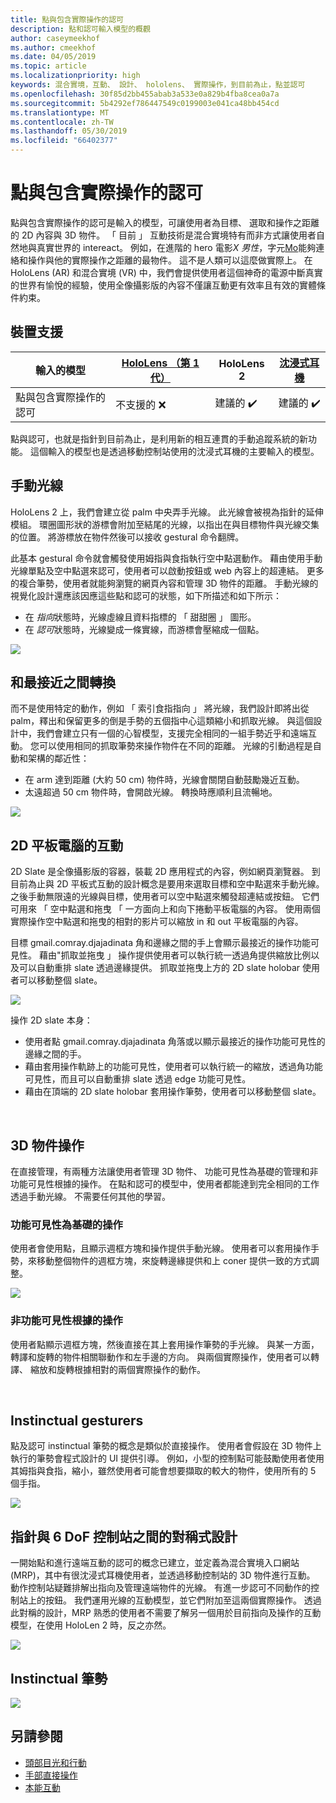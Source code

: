 ```yaml
---
title: 點與包含實際操作的認可
description: 點和認可輸入模型的概觀
author: caseymeekhof
ms.author: cmeekhof
ms.date: 04/05/2019
ms.topic: article
ms.localizationpriority: high
keywords: 混合實境，互動、 設計、 hololens、 實際操作，到目前為止，點並認可
ms.openlocfilehash: 30f85d2bb455abab3a533e0a829b4fba8cea0a7a
ms.sourcegitcommit: 5b4292ef786447549c0199003e041ca48bb454cd
ms.translationtype: MT
ms.contentlocale: zh-TW
ms.lasthandoff: 05/30/2019
ms.locfileid: "66402377"
---
```

# <a name="point-and-commit-with-hands"></a>點與包含實際操作的認可
點與包含實際操作的認可是輸入的模型，可讓使用者為目標、 選取和操作之距離的 2D 內容與 3D 物件。 「 目前 」 互動技術是混合實境特有而非方式讓使用者自然地與真實世界的 intereact。 例如，在進階的 hero 電影*X 男性*，字元[Mo](https://en.wikipedia.org/wiki/Magneto_(comics))能夠連絡和操作與他的實際操作之距離的最物件。 這不是人類可以這麼做實際上。 在 HoloLens (AR) 和混合實境 (VR) 中，我們會提供使用者這個神奇的電源中斷真實的世界有愉悅的經驗，使用全像攝影版的內容不僅讓互動更有效率且有效的實體條件約束。

## <a name="device-support"></a>裝置支援

輸入的模型 | [HoloLens （第 1 代）](https://docs.microsoft.com/en-us/windows/mixed-reality/hololens-hardware-details) | HoloLens 2 | [沈浸式耳機](https://docs.microsoft.com/en-us/windows/mixed-reality/immersive-headset-hardware-details) |
| ---------| -----| ----- | ---------|
點與包含實際操作的認可 | 不支援的 ❌ | 建議的 ✔️ | 建議的 ✔️

點與認可，也就是指針到目前為止，是利用新的相互連貫的手動追蹤系統的新功能。 這個輸入的模型也是透過移動控制站使用的沈浸式耳機的主要輸入的模型。

## <a name="hand-rays"></a>手動光線

HoloLens 2 上，我們會建立從 palm 中央弄手光線。 此光線會被視為指針的延伸模組。 環圈圖形狀的游標會附加至結尾的光線，以指出在與目標物件與光線交集的位置。 將游標放在物件然後可以接收 gestural 命令翻牌。

此基本 gestural 命令就會觸發使用姆指與食指執行空中點選動作。 藉由使用手動光線單點及空中點選來認可，使用者可以啟動按鈕或 web 內容上的超連結。 更多的複合筆勢，使用者就能夠瀏覽的網頁內容和管理 3D 物件的距離。 手動光線的視覺化設計還應該因應這些點和認可的狀態，如下所描述和如下所示： 

* 在 *指向*狀態時，光線虛線且資料指標的 「 甜甜圈 」 圖形。
* 在 *認可*狀態時，光線變成一條實線，而游標會壓縮成一個點。

![](images/Hand-Rays-720px.jpg)

## <a name="transition-between-near-and-far"></a>和最接近之間轉換

而不是使用特定的動作，例如 「 索引食指指向 」 將光線，我們設計即將出從 palm，釋出和保留更多的倒是手勢的五個指中心這類縮小和抓取光線。 與這個設計中，我們會建立只有一個的心智模型，支援完全相同的一組手勢近乎和遠端互動。 您可以使用相同的抓取筆勢來操作物件在不同的距離。 光線的引動過程是自動和架構的鄰近性：

*  在 arm 達到距離 (大約 50 cm) 物件時，光線會關閉自動鼓勵幾近互動。
*  太遠超過 50 cm 物件時，會開啟光線。 轉換時應順利且流暢地。

![](images/Transition-Between-Near-And-Far-720px.jpg)

## <a name="2d-slate-interaction"></a>2D 平板電腦的互動

2D Slate 是全像攝影版的容器，裝載 2D 應用程式的內容，例如網頁瀏覽器。 到目前為止與 2D 平板式互動的設計概念是要用來選取目標和空中點選來手動光線。 之後手動無限遠的光線與目標，使用者可以空中點選來觸發超連結或按鈕。 它們可用來 「 空中點選和拖曳 「 一方面向上和向下捲動平板電腦的內容。 使用兩個實際操作空中點選和拖曳的相對的影片可以縮放 in 和 out 平板電腦的內容。

目標 gmail.comray.djajadinata 角和邊緣之間的手上會顯示最接近的操作功能可見性。 藉由"抓取並拖曳 」 操作提供使用者可以執行統一透過角提供縮放比例以及可以自動重排 slate 透過邊緣提供。 抓取並拖曳上方的 2D slate holobar 使用者可以移動整個 slate。

![](images/2D-Slate-Interaction-Far-720px.jpg)

操作 2D slate 本身：<br>

* 使用者點 gmail.comray.djajadinata 角落或以顯示最接近的操作功能可見性的邊緣之間的手。 
* 藉由套用操作軌跡上的功能可見性，使用者可以執行統一的縮放，透過角功能可見性，而且可以自動重排 slate 透過 edge 功能可見性。 
* 藉由在頂端的 2D slate holobar 套用操作筆勢，使用者可以移動整個 slate。<br>

<br>

## <a name="3d-object-manipulation"></a>3D 物件操作

在直接管理，有兩種方法讓使用者管理 3D 物件、 功能可見性為基礎的管理和非功能可見性根據的操作。 在點和認可的模型中，使用者都能達到完全相同的工作透過手動光線。 不需要任何其他的學習。<br>

### <a name="affordance-based-manipulation"></a>功能可見性為基礎的操作
使用者會使用點，且顯示週框方塊和操作提供手動光線。 使用者可以套用操作手勢，來移動整個物件的週框方塊，來旋轉邊緣提供和上 coner 提供一致的方式調整。 <br>

![](images/3D-Object-Manipulation-Far-720px.jpg) <br>


### <a name="non-affordance-based-manipulation"></a>非功能可見性根據的操作
使用者點顯示週框方塊，然後直接在其上套用操作筆勢的手光線。 與某一方面，轉譯和旋轉的物件相關聯動作和左手邊的方向。 與兩個實際操作，使用者可以轉譯、 縮放和旋轉根據相對的兩個實際操作的動作。<br>

<br>

## <a name="instinctual-gesturers"></a>Instinctual gesturers
點及認可 instinctual 筆勢的概念是類似於直接操作。 使用者會假設在 3D 物件上執行的筆勢會程式設計的 UI 提供引導。 例如，小型的控制點可能鼓勵使用者使用其姆指與食指，縮小，雖然使用者可能會想要擷取的較大的物件，使用所有的 5 個手指。

![](images/Instinctual-Gestures-Far-720px.jpg)<br>

## <a name="symmetric-design-between-hands-and-6-dof-controller"></a>指針與 6 DoF 控制站之間的對稱式設計 
一開始點和進行遠端互動的認可的概念已建立，並定義為混合實境入口網站 (MRP)，其中有很沈浸式耳機使用者，並透過移動控制站的 3D 物件進行互動。 動作控制站疑難排解出指向及管理遠端物件的光線。 有進一步認可不同動作的控制站上的按鈕。 我們運用光線的互動模型，並它們附加至這兩個實際操作。 透過此對稱的設計，MRP 熟悉的使用者不需要了解另一個用於目前指向及操作的互動模型，在使用 HoloLen 2 時，反之亦然。    

![](images/Symmetric-Design-For-Rays-720px.jpg)<br>

## <a name="instinctual-gestures"></a>Instinctual 筆勢

![](images/Instinctual-Gestures-Far-720px.jpg)

## <a name="see-also"></a>另請參閱
* [頭部目光和行動](gaze-and-commit.md)
* [手部直接操作](direct-manipulation.md)
* [本能互動](interaction-fundamentals.md)

